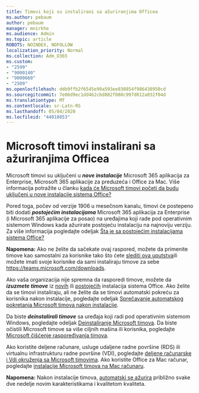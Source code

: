 ```yaml
---
title: Timovi koji su instalirani sa ažuriranjima Officea
ms.author: pebaum
author: pebaum
manager: mnirkhe
ms.audience: Admin
ms.topic: article
ROBOTS: NOINDEX, NOFOLLOW
localization_priority: Normal
ms.collection: Adm_O365
ms.custom:
- "2599"
- "9000140"
- "9000660"
- "2509"
ms.openlocfilehash: ddb9ffb2f6545e99a593ee830854f986438950cd
ms.sourcegitcommit: 7e06d9ec1dd462cbd882f088c997d012a032f04d
ms.translationtype: MT
ms.contentlocale: sr-Latn-RS
ms.lasthandoff: 05/04/2020
ms.locfileid: "44010853"
---
```

# <a name="microsoft-teams-installed-with-office-updates"></a>Microsoft timovi instalirani sa ažuriranjima Officea

Microsoft timovi su uključeni u ***nove instalacije*** Microsoft 365 aplikacija za Enterprise, Microsoft 365 aplikacije za preduzeća i Office za Mac. Više informacija potražite u članku [kada će Microsoft timovi početi da budu uključeni u nove instalacije sistema Office?](https://docs.microsoft.com/deployoffice/teams-install#when-will-microsoft-teams-start-being-included-with-new-installations-of-microsoft-365-apps)

Pored toga, počev od verzije 1906 u mesečnom kanalu, timovi će postepeno biti dodati ***postojećim instalacijama*** Microsoft 365 aplikacija za Enterprise (i Microsoft 365 aplikacije za posao) na uređajima koji rade pod operativnim sistemom Windows kada ažurirate postojeću instalaciju na najnoviju verziju. Za više informacija pogledajte odeljak [Šta je sa postojećim instalacijama sistema Office?](https://docs.microsoft.com/deployoffice/teams-install#what-about-existing-installations-of-microsoft-365-apps)

**Napomena:** Ako ne želite da sačekate ovaj raspored, možete da primenite timove kao samostalni za korisnike tako što ćete [slediti ova uputstva](https://docs.microsoft.com/MicrosoftTeams/msi-deployment)ili možete imati svoje korisnike da sami instaliraju timove za sebe https://teams.microsoft.com/downloads.

Ako vaša organizacija nije spremna da rasporedi timove, možete da ***izuzmete timove*** iz [novih](https://docs.microsoft.com/deployoffice/teams-install#how-to-exclude-microsoft-teams-from-new-installations-of-microsoft-365-apps) ili [postojećih](https://docs.microsoft.com/deployoffice/teams-install#use-group-policy-to-control-the-installation-of-microsoft-teams) instalacija sistema Office. Ako želite da se timovi instaliraju, ali ne želite da se timovi automatski pokreću za korisnika nakon instalacije, pogledajte odeljak [Sprečavanje automatskog pokretanja Microsoft timova nakon instalacije](https://docs.microsoft.com/deployoffice/teams-install#use-group-policy-to-prevent-microsoft-teams-from-starting-automatically-after-installation).

Da biste ***deinstalirali timove*** sa uređaja koji radi pod operativnim sistemom Windows, pogledajte odeljak [Deinstaliranje Microsoft timova](https://support.office.com/article/uninstall-microsoft-teams-3b159754-3c26-4952-abe7-57d27f5f4c81). Da biste očistili Microsoft timove sa više ciljnih mašina ili korisnika, pogledajte [Microsoft čišćenje raspoređivanja timova](https://docs.microsoft.com/microsoftteams/scripts/powershell-script-teams-deployment-clean-up).

Ako koristite deljene računare, usluge udaljene radne površine (RDS) ili virtualnu infrastrukturu radne površine (VDI), pogledajte [deljene računarske i Vdi okruženja sa Microsoft timovima](https://docs.microsoft.com/deployoffice/teams-install#shared-computer-and-vdi-environments-with-microsoft-teams). Ako koristite Office za Mac računar, pogledajte [instalacije Microsoft timova na Mac računaru](https://docs.microsoft.com/deployoffice/teams-install#microsoft-teams-installations-on-a-mac).

**Napomena:** Nakon instalacije timova, [automatski se ažurira](https://docs.microsoft.com/deployoffice/teams-install#feature-and-quality-updates-for-microsoft-teams) približno svake dve nedelje novim karakteristikama i kvalitetom kvaliteta. 